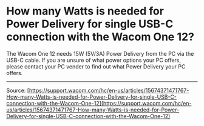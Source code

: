 # How many Watts is needed for Power Delivery for single USB-C connection with the Wacom One 12?

The Wacom One 12 needs 15W (5V/3A) Power Delivery from the PC via the USB-C cable. If you are unsure of what power options your PC offers, please contact your PC vender to find out what Power Delivery your PC offers.

---
Source: [https://support.wacom.com/hc/en-us/articles/15674371471767-How-many-Watts-is-needed-for-Power-Delivery-for-single-USB-C-connection-with-the-Wacom-One-12](https://support.wacom.com/hc/en-us/articles/15674371471767-How-many-Watts-is-needed-for-Power-Delivery-for-single-USB-C-connection-with-the-Wacom-One-12)
